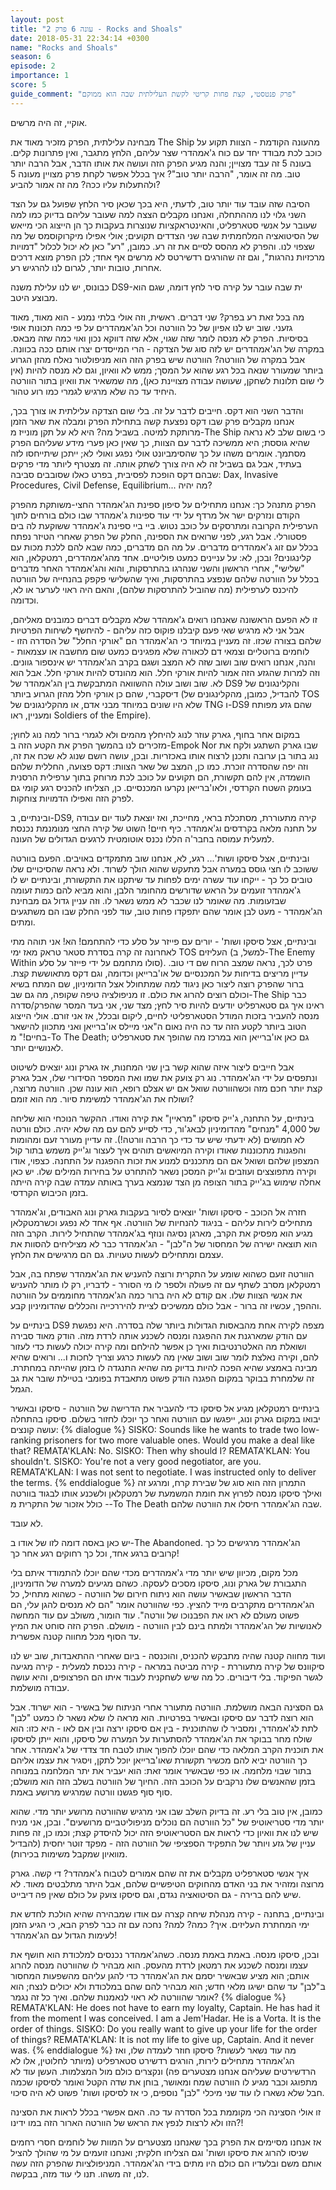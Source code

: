 ```yaml
---
layout: post
title: "עונה 6 פרק 2 - Rocks and Shoals"
date: 2018-05-31 22:34:14 +0300
name: "Rocks and Shoals"
season: 6
episode: 2
importance: 1
score: 5
guide_comment: "פרק פנטסטי, קצת פחות קריטי לקשת העלילתית שבה הוא ממוקם"
---
```

אוקיי, זה היה מרשים.

מבחינה עלילתית, הפרק מזכיר מאוד את The Ship מהעונה הקודמת - הצוות תקוע על כוכב לכת מבודד יחד עם כוח ג'אמהדרי שצר עליהם, הלחץ מתגבר, ואין פתרונות קלים. בעונה 5 זה עבד מצויין; והנה מגיע הפרק הזה ועושה את אותו הדבר, אבל הרבה יותר טוב. מה זה אומר, "הרבה יותר טוב"? איך בכלל אפשר לקחת פרק מצויין מעונה 5 ולהתעלות עליו ככה? מה זה אמור להביע?

הסיבה שזה עובד עוד יותר טוב, לדעתי, היא בכך שכאן סיר הלחץ שפועל גם על הצד השני גלוי לנו מההתחלה, ואנחנו מקבלים הצצה למה שעובר עליהם בדיוק כמו למה שעובר על אנשי סטארפליט, והאינטראקציות שנוצרות בעקבות כך הן הייצוג הכי מייאש של הסיטואציה המלחמתית שבה שני הצדדים תקועים; אולי אפילו מיקרוקוסמס של מה שצפוי לנו. והפרק לא מהסס לסיים את זה רע. כמובן, "רע" כאן לא יכול לכלול "דמויות מרכזיות נהרגות", וגם זה שהורגים רדשירטס לא מרשים אף אחד; לכן הפרק מוצא דרכים אחרות, טובות יותר, לגרום לנו להרגיש רע.

כבונוס, יש לנו עלילת משנה DS9-ית שבה עובר על קירה סיר לחץ דומה, שגם הוא מבוצע היטב.

מה בכל זאת רע בפרק? שני דברים. ראשית, וזה אולי בלתי נמנע - הוא מאוד, מאוד גזעני. שוב יש לנו אפיון של כל הוורטה וכל הג'אמהדרים על פי כמה תכונות אופי בסיסיות. הפרק לא מנסה לומר שזה שגוי, אלא שזה דווקא נכון ואוי כמה שזה מבאס. במקרה של הג'אמהדרים יש לזה סוג של הצדקה - הרי המייסדים יצרו אותם ככה בכוונה. אבל במקרה של הוורטה? הוורטה שיש בפרק הזה הוא מניפולטור נאלח מהזן הגרוע ביותר שמעורר שנאה בכל רגע שהוא על המסך; ממש לא וואיון, וגם לא מנסה להיות (אין לי שום תלונות לשחקן, שעושה עבודה מצויינת כאן), מה שמשאיר את וואיון בתור הוורטה היחיד עד כה שלא מרגיש לגמרי כמו רוע טהור.

והדבר השני הוא דקס. חייבים לדבר על זה. בלי שום הצדקה עלילתית או צורך בכך, אנחנו מקבלים פרק שבו דקס נפצעת קשה בתחילת הפרק ומבלה את שאר הזמן מרותקת למיטה. בשביל מה? היא לא על תקן מונייז מ-The Ship כי בשום שלב לא נראה שהיא גוססת; היא ממשיכה לדבר עם הצוות, כך שאין כאן פערי מידע שעליהם הפרק מסתמך. אומרים משהו על כך שהסימביונט אולי נפגע ואולי לא; ייתכן שיתייחסו לזה בעתיד, אבל גם בשביל זה לא היה צורך לשתק אותה. זה מצטרף ליותר מדי פרקים שבהם דקס הופכת לפסיבית, בפרט כאלו שסובבים סביבה: Dax, Invasive Procedures, Civil Defense, Equilibrium... מה יהיה?

הפרק מתנהל כך: אנחנו מתחילים על סיפון ספינת הג'אמהדר החצי-משותקת מהפרק הקודם ונזרקים ישר אל מרדף על ידי עוד ספינות ג'אמהדר שבו כולם בורחים לתוך הערפילית הקרובה ומתרסקים על כוכב נטוש. ביי ביי ספינת ג'אמהדר ששוקעת לה בים פסטורלי. אבל רגע, לפני שרואים את הספינה, החלק של הפרק שאחרי הטיזר נפתח בכלל עם זוג ג'אמהדרים מדברים. על מה הם מדברים, כמה שבא להם ללכת מכות עם קלינגונים? ובכן, לא: על עניינים כמעט פוליטיים. אחד מהג'אמהדרים, רמטקלאן, הוא "שלישי", אחרי הראשון והשני שנהרגו בהתרסקות, והוא והג'אמהדר האחר מדברים בכלל על הוורטה שלהם שנפצע בהתרסקות, ואיך שהשלישי פקפק בהנחייה של הוורטה להיכנס לערפילית (מה שהוביל להתרסקות שלהם), והאם היה ראוי לערער או לא, וכדומה.

זו לא הפעם הראשונה שאנחנו רואים ג'אמהדר שלא מקבלים דברים כמובנים מאליהם, אבל אני לא מרגיש שאי פעם קיבלנו פוקוס כזה עליהם - להיחשף לשיחות הפרטיות שלהם בצורה שכזו. זה מעניין במיוחד כי הג'אמהדר הם "אורקי החלל" של הסדרה הזו - לוחמים ברוטליים וצמאי דם לכאורה שלא מפגינים כמעט שום מחשבה או עצמאות - והנה, אנחנו רואים שוב ושוב שזה לא המצב ושגם בקרב הג'אמהדר יש אינספור גוונים. וזה למרות שהגזע הזה אמור להיות אורקי חלל. הוא מהונדס להיות אורקי חלל. אבל הוא לא. שוב ושוב עולה ההשוואה המתבקשת בין הג'אמהדר של DS9 והקלינגונים של דיסקברי, שהם כן אורקי חלל מהזן הגרוע ביותר (להבדיל, כמובן, מהקלינגונים של TOS שלא היו שונים במיוחד מבני אדם, או מהקלינגונים של TNG ו-DS9 שהם גזע מפותח ומעניין, ראו Soldiers of the Empire).

במקום אחר בחוף, גארק עוזר לנוג להיחלץ מהמים ולא לגמרי ברור למה נוג לחוץ; מזכירים לנו בהמשך הפרק את הקטע הזה ב-Empok Nor שבו גארק השתגע ולקח את נוג בתור בן ערובה ותכנן לרצוח אותו באכזריות. ובכן, עושה רושם שנוג לא שכח את זה, וזה יפה שהסדרה זוכרת. כמו כן, המצב של שאר הצוות: דקס פצועה, החללית שלהם הושמדה, אין להם תקשורת, הם תקועים על כוכב לכת מרוחק בתוך ערפילית הרסנית בעומק השטח הקרדסי, ולאו'ברייאן נקרעו המכנסיים. כן, הצליחו להכניס רגע קומי גם לפרק הזה ואפילו הדמויות צוחקות.

ובינתיים, ב-DS9, קירה מתעוררת, מסתכלת בראי, מחייכת, ואז יוצאת לעוד יום עבודה על תחנה מלאה בקרדסים וג'אמהדר. כיף חיים! השוט של קירה החצי מנומנמת נכנסת למעלית עמוסה בחבר'ה הללו נכנס אוטומטית לרגעים הגדולים של העונה.

ובינתיים, אצל סיסקו ושות'... רגע, לא, אנחנו שוב מתמקדים באויבים. הפעם בוורטה ששוכב לו חצי גוסס במערה אבל מתעקש שהוא הולך לשרוד. ולא נראה שהסיכויים שלו טובים כל כך - ייקחו עוד עשרה ימים לפחות עד שיתקנו את התקשורת, ובינתיים יש לו ג'אמהדר זועמים על הראש שדורשים מהחומר הלבן, והוא מביא להם כמות זעומה שבזעומות. מה שאומר לנו שכבר לא ממש נשאר לו. וזה עניין גדול גם מבחינת הג'אמהדר - מעט לבן אומר שהם יתפקדו פחות טוב, עוד לפני החלק שבו הם משתגעים ומתים.

ובינתיים, אצל סיסקו ושות' - יורים עם פייזר על סלע כדי להתחמם! הא! אני תוהה מתי לאחרונה זה קרה בסדרת סטאר טראק מאז ימי TOS העליזים (למשל, ב-The Enemy Within סולו מתחמם על ידי פייזר על סלע). פרט לכך, נראה שמצב הרוח שם די טוב. עדיין מריצים בדיחות על המכנסיים של או'ברייאן וכדומה, וגם דקס מתאוששת קצת. ברור שהפרק רוצה ליצור כאן ניגוד למה שמתחולל אצל הדומיניון, שם המתח בשיא וכולם רוצים להרוג את כולם. זו מניפולציה טיפה שקופה, מה גם שב-The Ship כבר ראינו איך גם סטארפליט יודעים להיות סיר לחץ; מצד שני, אני בעד המסר שהפרק/סדרה מנסה להעביר בזכות המודל הסטארפליטי לחיים, ליקום ובכלל, אז אני זורם. אולי הייצוג הטוב ביותר לקטע הזה עד כה היה נאום ה"אני מיילס או'ברייאן ואני מתכוון להישאר בחיים!" מ-To The Death; גם כאן או'ברייאן הוא במרכז מה שהופך את סטארפליט לאנושיים יותר.

אבל חייבים ליצור איזה שהוא קשר בין שני המחנות, אז גארק ונוג יוצאים לשיטוט ונתפסים על ידי הג'אמהדר. נוג רק צועק את שמו ואת המספר הסידורי שלו, אבל גארק קצת יותר חכם מזה וכשהוורטה שואל אם יש אצלם רופא, הוא עונה שכן. הוורטה מרוצה, ושולח את הג'אמהדר למשימת סיור. מה הוא זומם?

בינתיים, על התחנה, ג'ייק סיסקו "מראיין" את קירה ואודו. ההקשר הנוכחי הוא שליחה של 4,000 "מנחים" מהדומיניון לבאג'ור, כדי לסייע להם עם מה שלא יהיה. כולם וורטה לא חמושים (לא ידעתי שיש עד כדי כך הרבה וורטה!). זה עדיין מעורר זעם ומהומות והפגנות מתכוננות שאודו וקירה המיואשים תוהים איך לעצור וג'ייק משמש בתור קול המצפון שלהם ושואל אם הם מתכננים למנוע את זכות ההפגנה על התחנה. כצפוי, אודו וקירה מתפוצצים ועוזבים וג'ייק המסכן נשאר להתחרט על בחירות המילים שלו. יש כאן אחלה שימוש בג'ייק בתור הצופה מן הצד שנמצא בערך באותה עמדה שבה קירה הייתה בזמן הכיבוש הקרדסי.

חזרה אל הכוכב - סיסקו ושות' יוצאים לסיור בעקבות גארק ונוג האבודים, וג'אמהדר מתחילים לירות עליהם - בניגוד להנחיות של הוורטה. אף אחד לא נפגע וכשרמטקלאן מגיע הוא מפסיק את הקרב, מארגן נסיגה ונוזף בג'אמהדר שהתחיל לירות. הקרב הזה הוא תוצאה ישירה של המחסור של ה"לבן" - הג'אמהדר כבר לא מציליחים להסוות את עצמם ומתחילים לעשות טעויות. גם הם מרגישים את הלחץ.

הוורטה זועם כשהוא שומע על התקרית ורוצה להעניש את הג'אמהדר שפתח בה, אבל רמטקלאן מסרב לשתף עם זה פעולה ולספר לו מי הסורר - לדבריו, רק לו מותר להעניש את אנשי הצוות שלו. אם קודם לא היה ברור כמה הג'אמהדר מחוממים על הוורטה וההפך, עכשיו זה ברור - אבל כולם ממשיכים לציית להיררכייה והכללים שהדומיניון קבע.

בינתיים על DS9 מצפה לקירה אחת מהבאסות הגדולות ביותר שלה בסדרה. היא נפגשת עם הודק שמארגנת את ההפגנה ומנסה לשכנע אותה לרדת מזה. הודק מאוד סבירה ושואלת מה האלטרנטיבות ואיך כן אפשר להילחם ומה קירה יכולה לעשות כדי לעזור להם, וקירה נאלצת לומר שוב ושוב שאין מה לעשות כרגע וצריך לחכות ו... ורואים שהיא מבינה באמצע שהיא הפכה להיות בדיוק מה שהיא התנגדה לו בזמן שהייתה במחתרת. זה שלמחרת בבוקר במקום הפגנה הודק פשוט מתאבדת בפומבי בטיילת שובר את גב הגמל.

בינתיים רמטקלאן מגיע אל סיסקו כדי להעביר את הדרישה של הוורטה - סיסקו ובאשיר יבואו במקום גארק ונוג, ייפגשו עם הוורטה ואחר כך יוכלו לחזור בשלום. סיסקו בהתחלה עושה קונצים:
{% dialogue %}
SISKO: Sounds like he wants to trade two low-ranking prisoners for two more valuable ones. Would you make a deal like that? 
REMATA'KLAN: No. 
SISKO: Then why should I? 
REMATA'KLAN: You shouldn't. 
SISKO: You're not a very good negotiator, are you. 
REMATA'KLAN: I was not sent to negotiate. I was instructed only to deliver the terms. 
{% enddialogue %}
התמרון הזה הוא סוג של שבירת קרח, ומרגע זה ואילך סיסקו מנסה לפרוץ את חומת המשמעת של רמטקלאן ולשכנע אותו לבגוד בוורטה - כולל אזכור של התקרית מ-To The Death שבה הג'אמהדר חיסלו את הוורטה שלהם.

לא עובד.

יש כאן באסה דומה לזו של אודו ב-The Abandoned. הג'אמהדר מרגישים כל כך קרובים ברגע אחד, וכל כך רחוקים רגע אחר כך!

מכל מקום, מכיוון שיש יותר מדי ג'אמהדרים מכדי שהם יוכלו להתמודד איתם בלי התגבורת של גארק ונוג, סיסקו מסכים לעסקה. כשהם מגיעים למערה של הדומיניון, הדבר הראשון שבאשיר עושה הוא ניתוח חירום של הוורטה - כשהוא מתחיל, כל הג'אמהדרים מתקרבים מייד להציץ. כפי שהוורטה אומר "הם לא מנסים להגן עלי, הם פשוט מעולם לא ראו את הפבנוכו של וורטה". עוד הומור, משולב עם עוד המחשה לאנושיות של הג'אמהדר ולמתח בינם לבין הוורטה - מושלם. הפרק הזה סוחט את המיץ עד הסוף מכל מחווה קטנה אפשרית.

ועוד מחווה קטנה שהיה מתבקש להכניס, והוכנסה - ביום שאחרי ההתאבדות, שוב יש לנו סיקוונס של קירה מתעוררת - קירה מביטה במראה - קירה נכנסת למעלית - קירה מגיעה לגשר הפיקוד. בלי דיבורים. כל מה שיש לשחקנית לעבוד איתו הם הפרצופים, והיא עושה עבודה מושלמת.

גם הסצינה הבאה מושלמת. הוורטה מתעורר אחרי הניתוח של באשיר - הוא ישרוד. אבל הוא רוצה לדבר עם סיסקו ובאשיר בפרטיות. הוא מראה לו שלא נשאר לו כמעט "לבן" לתת לג'אמהדר, ומסביר לו שהתוכנית - בין אם סיסקו ירצה ובין אם לאו - היא כזו: הוא שולח מחר בבוקר את הג'אמהדר להסתערות על המערה של סיסקו, והוא ייתן לסיסקו את תוכנית הקרב המלאה כדי שהם יוכלו להפוך אותו לטבח חד צדדי של ג'אמהדר. אחר כך הוורטה יביא להם מכשיר תקשורת שאו'ברייאן יוכל לתקן, ויסגיר את עצמו אליהם בתור שבוי מלחמה. או כפי שבאשיר אומר זאת: הוא יעביר את יתר המלחמה במנוחה בזמן שהאנשים שלו נרקבים על הכוכב הזה. החיוך של הוורטה בשלב הזה הוא מושלם; סוף סוף פגשנו וורטה שמרגיש מרושע באמת.

כמובן, אין טוב בלי רע. זה בדיוק השלב שבו אני מרגיש שהוורטה מרושע יותר מדי. שהוא יותר מדי סטריאוטיפ של "כל הוורטה הם נוכלים מניפוליטביים מרושעים". ובכן, אני מניח שיש לנו את וואיון כדי לראות אם הסטריאוטיפ הזה יכול להיסדק קצת; וכמו כן, זה פחות עניין של גזע ויותר של התפקיד הספציפי של הוורטה הזה - מפקד זוטר יחסית (להבדיל מוואיון שמקבל משימות בכירות).

איך אנשי סטארפליט מקבלים את זה שהם אמורים לטבוח ג'אמהדר? די קשה. גארק מרוצה ומזהיר את בני האדם מהחוקים הטיפשיים שלהם, אבל היתר מתלבטים מאוד. לא שיש להם ברירה - גם הסיטואציה נגדם, וגם סיסקו צועק על כולם שאין פה דיבייט.

ובינתיים, בתחנה - קירה מנהלת שיחה קצרה עם אודו שמבהירה שהיא הולכת לחדש את ימי המחתרת העליזים. איך? כמה? למה? נחכה עם זה כבר לפרק הבא, כי הגיע הזמן לעימות הגדול עם הג'אמהדר!

ובכן, סיסקו מנסה. באמת באמת מנסה. כשהג'אמהדר נכנסים למלכודת הוא חושף את עצמו ומנסה לשכנע את רמטאן לרדת מהעסק. הוא מבהיר לו שהוורטה מנסה להרוג אותם; הוא מציע שבאשיר יסמם את הג'אמהדר כדי להגן עליהם מהשפעות המחסור ב"לבן" עד שהם ישיגו מלאי חדש; הוא מבהיר להם שהם במלכודת ולא יכולים לנצח; הוא אומר שהוורטה לא ראוי לנאמנות שלהם. ואיך כל זה נגמר?
{% dialogue %}
REMATA'KLAN: He does not have to earn my loyalty, Captain. He has had it from the moment I was conceived. I am a Jem'Hadar. He is a Vorta. It is the order of things. 
SISKO: Do you really want to give up your life for the order of things? 
REMATA'KLAN: It is not my life to give up, Captain. And it never was. 
{% enddialogue %}
מה עוד נשאר לעשות? סיסקו חוזר לעמדה שלו, ואז הג'אמהדר מתחילים לירות, הורגים רדשירט סטארפליט (מיותר לחלוטין, אלו לא הרדשירטים שעליהם אנחנו מצטערים פה) ונקצרים כולם מול המצלמות. העשן עוד לא מתפוגג וכבר מגיע לו הוורטה שמח ומאושר, בוחן את שדה הקטל ואומר לסיסקו שכמה חבל שלא נשארו לו עוד שני מיכלי "לבן" נוספים, כי אז לסיסקו ושות' פשוט לא היה סיכוי.

זו אולי הסצינה הכי מקוממת בכל הסדרה עד כה. האם אפשרי בכלל לראות את הסצינה הזו ולא לרצות לנפץ את הראש של הוורטה הארור הזה במו ידינו?!

אז אנחנו מסיימים את הפרק בכך שאנחנו מצטערים על המוות של לוחמים חסרי רחמים שניסו להרוג את סיסקו ושות' וגם הצליחו חלקית; ואנחנו זועמים על מי שהולך להציל אותם משם ובלעדיו הם כולם היו מתים בידי הג'אמהדר. המניפולציות שהפרק הזה עשה לנו, זה משהו. תנו לי עוד מזה, בבקשה.